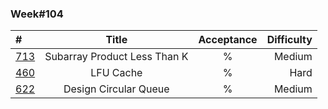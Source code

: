 ### Week#104

| #                                                                                                           | Title | Acceptance | Difficulty 
|:------------------------------------------------------------------------------------------------------------|:---------------:|:----------:|-----------:|
| [713](https://leetcode.com/problems/subarray-product-less-than-k/description/) | Subarray Product Less Than K | % | Medium |
| [460](https://leetcode.com/problems/lfu-cache/description/) | LFU Cache | % | Hard |
| [622](https://leetcode.com/problems/design-circular-queue/description/) | Design Circular Queue | % | Medium |


